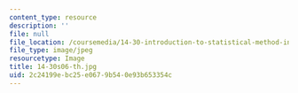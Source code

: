 ```yaml
---
content_type: resource
description: ''
file: null
file_location: /coursemedia/14-30-introduction-to-statistical-method-in-economics-spring-2006/2c24199ebc25e0679b540e93b653354c_14-30s06-th.jpg
file_type: image/jpeg
resourcetype: Image
title: 14-30s06-th.jpg
uid: 2c24199e-bc25-e067-9b54-0e93b653354c
---
```

